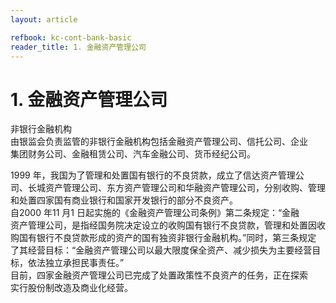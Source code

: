 ```yaml
---
layout: article

refbook: kc-cont-bank-basic
reader_title: 1. 金融资产管理公司
---
```


# 1. 金融资产管理公司

<p>非银行金融机构<br />
      由银监会负责监管的非银行金融机构包括金融资产管理公司、信托公司、企业<br />
      集团财务公司、金融租赁公司、汽车金融公司、货币经纪公司。</p>
    <p>1999 年，我国为了管理和处置国有银行的不良贷款，成立了信达资产管理公<br />
      司、长城资产管理公司、东方资产管理公司和华融资产管理公司，分别收购、管理<br />
      和处置四家国有商业银行和国家开发银行的部分不良资产。<br />
      自2000 年11 月1 日起实施的《金融资产管理公司条例》第二条规定：“金融<br />
      资产管理公司，是指经国务院决定设立的收购国有银行不良贷款，管理和处置因收<br />
      购国有银行不良贷款形成的资产的国有独资非银行金融机构。”同时，第三条规定<br />
      了其经营目标：“金融资产管理公司以最大限度保全资产、减少损失为主要经营目<br />
      标，依法独立承担民事责任。”<br />
      目前，四家金融资产管理公司已完成了处置政策性不良资产的任务，正在探索<br />
    实行股份制改造及商业化经营。</p>